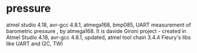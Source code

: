 # pressure
atmel studio 4.18, avr-gcc 4.8.1, atmega168, bmp085, UART
measurement of barometric pressure , by atmega168. It is davide Gironi project - created in Atmel Studio 4.18, 
avr-gcc 4.8.1, updated, atmel tool chain 3.4.4
Fleury's libs like UART and I2C, TWI
